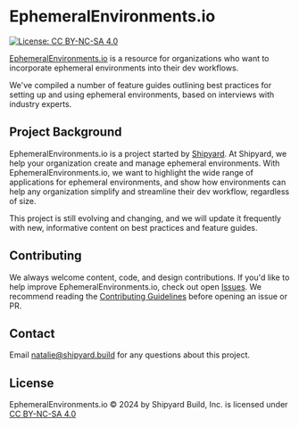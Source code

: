 # EphemeralEnvironments.io
<a href="https://creativecommons.org/licenses/by-nc-sa/4.0/" target="_blank" rel="noopener">
  <img src="https://img.shields.io/badge/License-CC%20BY--NC--SA%204.0-lightgrey.svg" alt="License: CC BY-NC-SA 4.0">
</a>


<a href="https://ephemeralenvironments.io" target="_blank">EphemeralEnvironments.io</a> is a resource for organizations who want to incorporate ephemeral environments into their dev workflows.

We've compiled a number of feature guides outlining best practices for setting up and using ephemeral environments, based on interviews with industry experts.

## Project Background

EphemeralEnvironments.io is a project started by <a href="https://www.shipyard.build/" target="_blank">Shipyard</a>. At Shipyard, we help your organization create and manage ephemeral environments. With EphemeralEnvironments.io, we want to highlight the wide range of applications for ephemeral environments, and show how environments can help any organization simplify and streamline their dev workflow, regardless of size.

This project is still evolving and changing, and we will update it frequently with new, informative content on best practices and feature guides.

## Contributing

We always welcome content, code, and design contributions. If you'd like to help improve EphemeralEnvironments.io, check out open [Issues](https://github.com/ephemeralenvironments/ephemeralenvironments/issues). We recommend reading the [Contributing Guidelines](https://github.com/ephemeralenvironments/ephemeralenvironments/blob/master/CONTRIBUTING.md) before opening an issue or PR.

## Contact

Email natalie@shipyard.build for any questions about this project.

## License

EphemeralEnvironments.io © 2024 by Shipyard Build, Inc. is licensed under <a href="https://creativecommons.org/licenses/by-nc-sa/4.0/deed.en" target="_blank">CC BY-NC-SA 4.0</a>